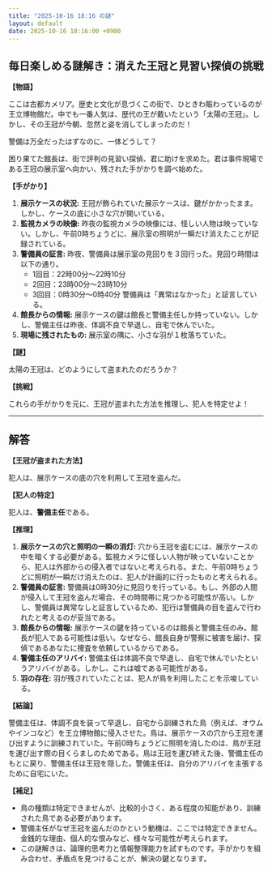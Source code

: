 ```yaml
---
title: "2025-10-16 18:16 の謎"
layout: default
date: 2025-10-16 18:16:00 +0900
---
```

## 毎日楽しめる謎解き：消えた王冠と見習い探偵の挑戦

**【物語】**

ここは古都カメリア。歴史と文化が息づくこの街で、ひときわ賑わっているのが王立博物館だ。中でも一番人気は、歴代の王が戴いたという「太陽の王冠」。しかし、その王冠が今朝、忽然と姿を消してしまったのだ！

警備は万全だったはずなのに、一体どうして？

困り果てた館長は、街で評判の見習い探偵、君に助けを求めた。君は事件現場である王冠の展示室へ向かい、残された手がかりを調べ始めた。

**【手がかり】**

1.  **展示ケースの状況:** 王冠が飾られていた展示ケースは、鍵がかかったまま。しかし、ケースの底に小さな穴が開いている。
2.  **監視カメラの映像:** 昨夜の監視カメラの映像には、怪しい人物は映っていない。しかし、午前0時ちょうどに、展示室の照明が一瞬だけ消えたことが記録されている。
3.  **警備員の証言:** 昨夜、警備員は展示室の見回りを３回行った。見回り時間は以下の通り。
    *   1回目：22時00分～22時10分
    *   2回目：23時00分～23時10分
    *   3回目：0時30分～0時40分
    警備員は「異常はなかった」と証言している。
4.  **館長からの情報:** 展示ケースの鍵は館長と警備主任しか持っていない。しかし、警備主任は昨夜、体調不良で早退し、自宅で休んでいた。
5.  **現場に残されたもの:** 展示室の隅に、小さな羽が１枚落ちていた。

**【謎】**

太陽の王冠は、どのようにして盗まれたのだろうか？

**【挑戦】**

これらの手がかりを元に、王冠が盗まれた方法を推理し、犯人を特定せよ！

---

## 解答

**【王冠が盗まれた方法】**

犯人は、展示ケースの底の穴を利用して王冠を盗んだ。

**【犯人の特定】**

犯人は、**警備主任**である。

**【推理】**

1.  **展示ケースの穴と照明の一瞬の消灯:** 穴から王冠を盗むには、展示ケースの中を暗くする必要がある。監視カメラに怪しい人物が映っていないことから、犯人は外部からの侵入者ではないと考えられる。また、午前0時ちょうどに照明が一瞬だけ消えたのは、犯人が計画的に行ったものと考えられる。
2.  **警備員の証言:** 警備員は0時30分に見回りを行っている。もし、外部の人間が侵入して王冠を盗んだ場合、その時間帯に見つかる可能性が高い。しかし、警備員は異常なしと証言しているため、犯行は警備員の目を盗んで行われたと考えるのが妥当である。
3.  **館長からの情報:** 展示ケースの鍵を持っているのは館長と警備主任のみ。館長が犯人である可能性は低い。なぜなら、館長自身が警察に被害を届け、探偵であるあなたに捜査を依頼しているからである。
4.  **警備主任のアリバイ:** 警備主任は体調不良で早退し、自宅で休んでいたというアリバイがある。しかし、これは嘘である可能性がある。
5.  **羽の存在:** 羽が残されていたことは、犯人が鳥を利用したことを示唆している。

**【結論】**

警備主任は、体調不良を装って早退し、自宅から訓練された鳥（例えば、オウムやインコなど）を王立博物館に侵入させた。鳥は、展示ケースの穴から王冠を運び出すように訓練されていた。午前0時ちょうどに照明を消したのは、鳥が王冠を運び出す際の目くらましのためである。鳥は王冠を運び終えた後、警備主任のもとに戻り、警備主任は王冠を隠した。警備主任は、自分のアリバイを主張するために自宅にいた。

**【補足】**

*   鳥の種類は特定できませんが、比較的小さく、ある程度の知能があり、訓練された鳥である必要があります。
*   警備主任がなぜ王冠を盗んだのかという動機は、ここでは特定できません。金銭的な理由、個人的な恨みなど、様々な可能性が考えられます。
*   この謎解きは、論理的思考力と情報整理能力を試すものです。手がかりを組み合わせ、矛盾点を見つけることが、解決の鍵となります。
